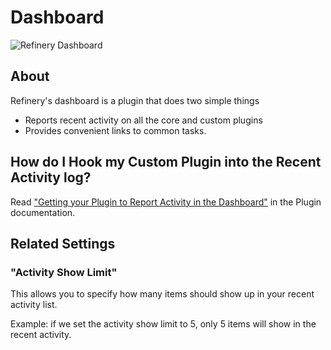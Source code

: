 # Dashboard

![Refinery Dashboard](http://refinerycms.com/system/images/0000/0576/dashboard.png)

## About

Refinery's dashboard is a plugin that does two simple things

* Reports recent activity on all the core and custom plugins
* Provides convenient links to common tasks.

## How do I Hook my Custom Plugin into the Recent Activity log?

Read ["Getting your Plugin to Report Activity in the Dashboard"](http://github.com/resolve/refinerycms/blob/master/vendor/plugins/refinery/plugins.md) in the Plugin documentation.

## Related Settings

### "Activity Show Limit"

This allows you to specify how many items should show up in your recent activity list.

Example: if we set the activity show limit to 5, only 5 items will show in the recent activity.